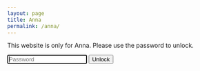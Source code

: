 ```yaml
---
layout: page
title: Anna
permalink: /anna/
---
```


This website is only for Anna. Please use the password to unlock.

<head>
<script>
function myFunction() {
  var passwordAttempt = document.getElementById("passwordTxt").value;
  if (passwordAttempt == "LikeSoGood"){
  	document.getElementById("Content").style.display = "block";
  }
}
</script>
</head>
<body>

<input name="searchTxt" type="text" maxlength="512" id="passwordTxt" class="searchField" placeholder="Password" autofocus="autofocus" />
<button id="submit" type="button" onclick="myFunction()">Unlock</button>

<script>
var input = document.getElementById("passwordTxt");
input.addEventListener("keyup", function(event) {
  if (event.keyCode === 13) {
   event.preventDefault();
   myFunction();
  }
});
</script>

</body>

<!--
# Day one 6/13/19

\\
Dear Anna,

\\
Can you believe that I meet you a year ago today:)

<div class="separator" style="clear: both; text-align: center;">
<a href='https://photos.app.goo.gl/RUHTaWF4o4GEVWyT9'><img src='https://lh3.googleusercontent.com/Q4DUJXI-EiAmFXhbUnOH7-usj53UkW1OSmJOyf6TbybWnA4CQlqgYpVez50mR_iQ18M_T2HVcN2jnqEUgoA2msGYjnJfxYH8EOZ2UYDK5Pu8Y6QjgH6SyiFqCL5_OfqSp92qLxhADsY=w2400' style="max-width: 49%; position: relative;"/></a>
</div>

\\
Love,

\\
Mateo Atwi

-->

<div id="Content" style="display: none;" markdown="1" >

* TOC
{:toc}

<!-- Display the countdown timer in an element -->
<p id="demo" style="text-align: center; color: #008080; font-size: 30px; font-weight: bold;"></p>

<script>
// Set the date we're counting down to
var countDownDate = new Date("Jul 10, 2019 20:00:00").getTime();

// Update the count down every 1 second
var x = setInterval(function() {

  // Get today's date and time
  var now = new Date().getTime();

  // Find the distance between now and the count down date
  var distance = countDownDate - now;

  // Time calculations for days, hours, minutes and seconds
  var days = Math.floor(distance / (1000 * 60 * 60 * 24));
  var hours = Math.floor((distance % (1000 * 60 * 60 * 24)) / (1000 * 60 * 60));
  var minutes = Math.floor((distance % (1000 * 60 * 60)) / (1000 * 60));
  var seconds = Math.floor((distance % (1000 * 60)) / 1000);

  // Display the result in the element with id="demo"
  document.getElementById("demo").innerHTML = days + "d " + hours + "h "
  + minutes + "m " + seconds + "s " + "till Anna returns to the US!";

  // If the count down is finished, write some text 
  if (distance < 0) {
    clearInterval(x);
    document.getElementById("demo").innerHTML = "Anna is home!";
  }
}, 1000);
</script>

<br>

# Poetry (not my own) 6/6/19

\\
Dearest Anna,

\\
Here's some Shakespeare for you. Enjoy!

<br>

### “Sonnet 18” by William Shakespeare (1564-1616)

<br>


Shall I compare thee to a summer’s day?

Thou art more lovely and more temperate:


Rough winds do shake the darling buds of May,

And summer’s lease hath all too short a date:

Sometime too hot the eye of heaven shines,

And often is his gold complexion dimm’d;

And every fair from fair sometime declines,

By chance, or nature’s changing course, untrimm’d;

But thy eternal summer shall not fade

Nor lose possession of that fair thou ow’st;

Nor shall Death brag thou wander’st in his shade,

When in eternal lines to time thou grow’st;

So long as men can breathe or eyes can see,

So long lives this, and this gives life to thee.


\\
Love,

Mateo

<br>

# Values 6/5/19

\\
Dearest Anna,

\\
Carla says, "Hello!"

\\
I have an interesting list for you today. Here's my list of values. I'd love to hear your list of values.

* Brevity/consise
* Noble
* Truthful
* Integrity
* Wise
* Authenticity
* Dedication
* Foresight
* Loyalty
* Christianity/spirituality
* Seeking truth
* Pathetique
* Hardwork
* Passion
* Fun
* Beauty
* Art

<div class="separator" style="clear: both; text-align: center;">
<a href='https://photos.app.goo.gl/u9H1aTFj7AoeAHJu9'><img src='https://lh3.googleusercontent.com/YW9GXMtOHEMRZUCxKcgyaew-SLAxk7LVt5GdTXoE7qzXhBtDkyhBvsSjf4Zp0r6iMex-4ZY-OdhYByQYYcDLpslfF1-mrSfIYp9U4Yk3-ZEJu9MITLuM0TQ0Xo19ZUilCr9WQmxyr90=w2400' style="max-width: 49%; position: relative;"/></a>
</div>

\\
Love,

Mateo




<br>

# You are special 6/4/19

\\
Dear Anna,

\\
You are special.

* You are special because Jesus loves you for who you are in him.
* You are special because of your loving parents and your caring brothers.
* You are special for the ways that you care about the Hungarian group you are working for.
* You are special because of the love you have for your friends.
* You are special because of the way you want to have deep connections to others.
* You are special because of the way God made you unique.
* God made you special in the way he created your cute curly hair.
* God made you special in the way he created your cute face.
* God made you special in the way he created you to walk quickly.
* God made you special in all the ways he called you to serve him.
* God made you special because of the opportunity we have grow closer to him and each other.

\\
I could go on:) Maybe I will compile a list of ways you are special.

\\
Love,

Mateo Atwi

<br>

# Video if you need a study break 6/3/19

\\
Hello Anna,

\\
Here's a video that I made a while back. We need to make more art together:)

<br>


<div class="container" style="position: relative; width: 100%; height: 0; padding-bottom: 56.25%;">
<iframe src="https://www.youtube.com/embed/iikrpfsC8fA" frameborder="0" allowfullscreen class="video" style="position: absolute; top: 0; left: 0; width: 100%; height: 100%;"></iframe>
</div>

\\
Thanks for being such a good friend!

\\
Cheers!

Love,

Mateo


<br>

# Sneak peek into my past:) 6/2/19

\\
Hey Miss Anna!

\\
Here's a little video from my past if you're curious what I was like 6 years ago!

<br>

<div class="container" style="position: relative; width: 100%; height: 0; padding-bottom: 56.25%;">
<iframe src="https://www.youtube.com/embed/KQv-GpMAU3k" frameborder="0" allowfullscreen class="video" style="position: absolute; top: 0; left: 0; width: 100%; height: 100%;"></iframe>
</div>

<br>

Love, &hearts;

Mateo

<br>

# Missing you! 6/1/19

\\
Hello Anna,

\\
I really miss you! You are beautiful. Beautiful smile. Beautiful eyes. Beautiful face. Beautiful Hair. Beautiful heart. I want to hug you and hold your hand.

<br>

<div class="separator" style="clear: both; text-align: center;">
<a href='https://photos.app.goo.gl/kY9XwSnEcpQYntjTA'><img src='https://lh3.googleusercontent.com/g8XnnNrKlPn6sD6nUI5e1wMNkQML1ssta2j1iW4O_fSaoEI_eIbumUcSXAez3PHTNcaR59nQYZ7SfasntF-1KDXvo_1ZoWyLWt8JIbIOizUqvx_xg3R7YmAiDN8aoYPCxD753sACXnA=w2400' style="max-width: 90%; position: relative;"/></a>
</div>
<br>

>One thing have I desired of the Lord , that will I seek after; that I may dwell in the house of the Lord all the days of my life, to behold the beauty of the Lord , and to enquire in his temple. Psalms 27:4 KJV

\\
Much love,

Mateo




# Hello Pal 5/31/19

Hello Anna,

<div class="separator" style="clear: both; text-align: center;">
<a href='https://photos.app.goo.gl/pNUU5oaLwTtAdQqU7'><img src='https://lh3.googleusercontent.com/GuZ4lGcjYFWPHq_EpRNUlLeGEQvkQDWqXOUZe4AnthY90mnv1CSd328yL64qYACrb-9YNwG_gJ6jdJyyb8GmRANHG9wBNKE2iEr1UkefLc_BqrBmJ35VVbPxcWR7D-X-ABukgG-QZa0=w2400' style="max-width: 90%; position: relative;"/></a>
</div>

\\
Here's a photo of me from the end of freshman year! Enjoy.


<br>
> For with you is the fountain of life; in your light do we see light. Psalms 36:9

\\
Love,

Mateo


# My favorite things about Anna 5/30/19

Hello Anna,

\\
I'm going to list some of my favorite things about you here:
* Your love for Christ and his kingdom is hands down my favorite thing about you.
* Your kindness to people. You really care about people.
* Your thoughtfulness. I've never meet another girl that thinks through things like you do.
* Your passion and talent for art. This is just awesome about you.
* Your commitment to helping kids at Jumpstart.
* Your speed walking. Keeps me on my toes!

\\
Thank you for dating me. It is such an honor. You are really great!

\\
Love,

Mateo

<div class="separator" style="clear: both; text-align: center;">
<a href='https://photos.app.goo.gl/xiJP56Mo5WyrT8BaA'><img src='https://lh3.googleusercontent.com/PLOeBUfsoQUY8squbP3RMRMNHCd5witSWqQP-mHeRLEZ37tcOBI7ZlOaEJ7d97Z6E7kmxRkBzQXps1UqDFWFMe2qUTbzjQdp3n616KHu5JO7msa4AJvi-UCmsRBhn4xck2fPH_AHMMA=w2400' style="max-width: 90%; position: relative;"/></a>
</div>
<div class="separator" style="clear: both; text-align: center;">
<a href='https://photos.app.goo.gl/mU2rJQQyoAYj2nUk7'><img src='https://lh3.googleusercontent.com/uZp-LR-gTNTTQt0frrKlLGlND9VBP3iE8FjWeAgnpic_JrGg8G0EKwF1dKA0IVtB2HUus3qK3y2ZLMp8vvgT3pD9FOS1K_d3AJX1xcixfDdTycAVqZNiNuHahlI4kREqOzo6EXS49Xw=w2400' style="max-width: 90%; position: relative;"/></a>
</div>


# This is for Anna! 5/29/19

Hello Anna,

\\
I really miss you, and I hope you are doing well in Budapest. You mean a lot to me!

\\
Love,

Mateo

<a href='https://photos.google.com/share/AF1QipNkiByoSMwo3-84gmvBPQ25UVTVyEnCg_UrhJWJOpCvpoMrnTJ7GP9na7_7wNvpyw?key=bThVQzE4MDlueXhId0VFaWFhWWFaZzVVdVk2Qkh3&source=ctrlq.org'><img src='https://lh3.googleusercontent.com/iT_nsU3yt7bkQdy-Ue_ZdR7mjmT4Dfscj5lpQqYm4jiiTDJGm5rHsl-Q1HkXOVsa4rNDe7ULaqFTgSvKlO7MiXEn4Rq6c9Q42Ow0trzXy_3GL_T8PryF2q7BujXQYffMhOWLh2GtAkw=w2400' /></a>

<a href='https://photos.google.com/share/AF1QipMMZp7qnjV-8ncePjSTeUc3OMpfzm_kxbgKqOTQteJViMc5oQnLme7pFa7ORwVH2w?key=U1Y3Y0lMLTd0dXJJakRBXzVWVEVDWFEzUVJuZHF3&source=ctrlq.org'><img src='https://lh3.googleusercontent.com/sjPBzQQ-Lpv2DDxpmGJa5YmllqHbTOXgCR9omdZBt0kxc7rj-v2nOZw0EZfEQtT3SLEegnlmNWEmaG0-U0ghhuOAYMBjfhsD35PT_8Kfx_Xor4CGFfJIsjN4I8VTpF_C8OCK6UDMzVM=w2400' /></a>

</div>
